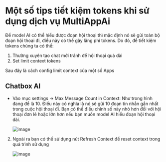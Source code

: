# Một số tips tiết kiệm tokens khi sử dụng dịch vụ MultiAppAi

Để model AI có thể hiểu được đoạn hội thoại thì mặc định nó sẽ gửi toàn bộ đoạn hội thoại đi, điều này có thể gây lãng phí tokens.
Do đó, để tiết kiệm tokens chúng ta có thể:
1. Thường xuyên tạo chat mới tránh để hội thoại quá dài
2. Set limit context tokens

Sau đây là cách config limit context của một số Apps

## Chatbox AI
- Vào mục settings -> Max Message Count in Context:
    Như trong hình đang để là 10. Điều này có nghĩa là nó sẽ gửi 10 đoạn tin nhắn gần nhất trong cuộc hội thoại đi. Bạn có thể điều chỉnh số này nhỏ hơn đối với hội thoại đơn lẻ hoặc lớn hơn nếu bạn muốn model AI hiểu đoạn hội thoại dài.

    ![image](https://github.com/user-attachments/assets/b84fda7f-c673-4fac-ba78-ade0564a2fe4)

2. Ngoài ra bạn có thể sử dụng nút Refresh Context để reset context trong quá trình sử dụng
   
    ![image](https://github.com/user-attachments/assets/7c11e62e-70d5-4173-939d-af637354b294)
